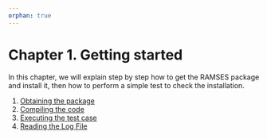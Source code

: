 ```yaml
---
orphan: true
---
```


# Chapter 1. Getting started

In this chapter,  we will explain step  by step how to  get the RAMSES
package and install it, then how to perform a simple test to check the
installation.

1. [Obtaining the package](./Start1)
2. [Compiling the code](./Start2)
3. [Executing the test case](./Start3)
4. [Reading the Log File](./Start4)

